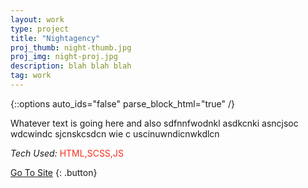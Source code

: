 ```yaml
---
layout: work
type: project
title: "Nightagency"
proj_thumb: night-thumb.jpg
proj_img: night-proj.jpg
description: blah blah blah
tag: work
---
```


{::options auto_ids="false" parse_block_html="true" /}

Whatever text is going here and also
sdfnnfwodnkl asdkcnki asncjsoc wdcwindc sjcnskcsdcn wie c
uscinuwndicnwkdlcn

*Tech Used:* <span style="color:#F82D20">HTML,SCSS,JS</span>

<a href="http://nightagency.com" target="_blank">Go To Site</a>
{: .button}